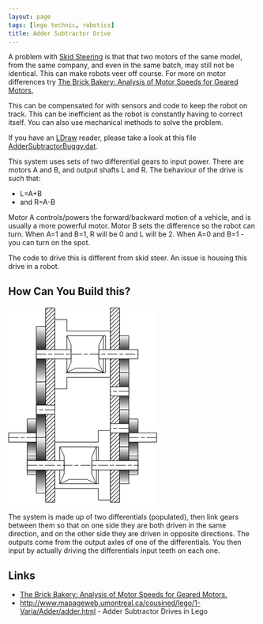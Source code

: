 ```yaml
---
layout: page
tags: [lego technic, robotics]
title: Adder Subtractor Drive
---
```

A problem with [Skid Steering](/wiki/skid_steering.html "Skid Steering") is that that two motors of the same model, from the same company, and even in the same batch, may still not be identical. This can make robots veer off course. For more on motor differences try [The Brick Bakery: Analysis of Motor Speeds for Geared Motors.](https://sjbaker.org/steve/lego/motor_speed.html)

This can be compensated for with sensors and code to keep the robot on track. This can be inefficient as the robot is constantly having to correct itself. You can also use mechanical methods to solve the problem.

If you have an [LDraw](/wiki/ldraw_system.html "The primary system for CAD representation of Lego parts") reader, please take a look at this file [AdderSubtractorBuggy.dat](/assets/downloads/AdderSubtractorBuggy.dat).

This system uses sets of two differential gears to input power. There are motors A and B, and output shafts L and R. The behaviour of the drive is such that:

* L=A+B
* and R=A-B

Motor A controls/powers the forward/backward motion of a vehicle, and is usually a more powerful motor. Motor B sets the difference so the robot can turn. When A=1 and B=1, R will be 0 and L will be 2. When A=0 and B=1 - you can turn on the spot.

The code to drive this is different from skid steer. An issue is housing this drive in a robot.

## How Can You Build this?

![Adder subtractor gear chain schematic](/galleries/gallery-1-common-images/172-addersubtractor.png)

The system is made up of two differentials (populated), then link gears between them so that on one side they are both driven in the same direction, and on the other side they are driven in opposite directions. The outputs come from the output axles of one of the differentials. You then input by actually driving the differentials input teeth on each one.

## Links

* <a href="https://sjbaker.org/steve/lego/motor_speed.html">The Brick Bakery: Analysis of Motor Speeds for Geared Motors.</a>
* <a  href="http://www.mapageweb.umontreal.ca/cousined/lego/1-Varia/Adder/adder.html" rel="external" target="_blank">http://www.mapageweb.umontreal.ca/cousined/lego/1-Varia/Adder/adder.html</a> - Adder Subtractor Drives in Lego
